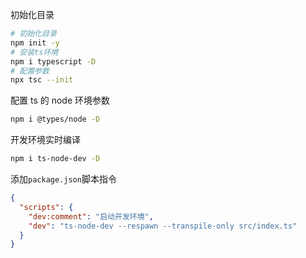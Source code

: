 初始化目录

```bash
# 初始化目录
npm init -y
# 安装ts环境
npm i typescript -D
# 配置参数
npx tsc --init

```

配置 ts 的 node 环境参数

```bash
npm i @types/node -D
```

开发环境实时编译

```bash
npm i ts-node-dev -D
```

添加`package.json`脚本指令

```json
{
  "scripts": {
    "dev:comment": "启动开发环境",
    "dev": "ts-node-dev --respawn --transpile-only src/index.ts"
  }
}
```
